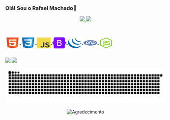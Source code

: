 ### Olá! Sou o Rafael Machado👋

<div align="center">
  <a href="https://github.com/RafaelDMachado2001">
  <img height="150em" src="https://github-readme-stats.vercel.app/api?username=RafaelDMachado2001&show_icons=true&theme=radical&include_all_commits=true&count_private=true"/>
  <img height="150em" src="https://github-readme-stats.vercel.app/api/top-langs/?username=RafaelDMachado2001&layout=compact&langs_count=10&theme=radical"/>
</div>
  
 ##
 
<div style="display: inline_block"><br>
  <img align="center" alt="HTML5" height="35" width="45" src="https://github.com/devicons/devicon/blob/master/icons/html5/html5-original.svg">
  
  <img align="center" alt="CSS" height="35" width="45"  src="https://github.com/devicons/devicon/blob/master/icons/css3/css3-original.svg">
  
  <img align="center" alt="Javascript" height="35" width="45" src="https://github.com/devicons/devicon/blob/master/icons/javascript/javascript-original.svg">
  
  <img align="center" alt="Bootstrap" height="35" width="45" src="https://github.com/devicons/devicon/blob/master/icons/bootstrap/bootstrap-original.svg">
  
  <img align="center" alt="JQuery" height="35" width="45" src="https://github.com/devicons/devicon/blob/master/icons/jquery/jquery-original.svg">
  
  <img align="center" alt="PHP" height="35" width="45" src="https://github.com/devicons/devicon/blob/master/icons/php/php-plain.svg">
  
  <img align="center" alt="NodeJS" height="35" width="45" src="https://github.com/devicons/devicon/blob/master/icons/nodejs/nodejs-original.svg">
</div>
  
 ##
  
 <div> 
  <a href="mailto:rafaeldmachado2001@gmail.com"><img src="https://img.shields.io/badge/-Gmail-%23333?style=for-the-badge&logo=gmail&logoColor=white" target="_blank"></a>
  <a href="https://www.linkedin.com/in/rafael-dorneles-machado-8478b3172/" target="_blank"><img src="https://img.shields.io/badge/-LinkedIn-%230077B5?style=for-the-badge&logo=linkedin&logoColor=white" target="_blank"></a> 
 
  ![Snake animation](https://github.com/RafaelDMachado2001/RafaelDMachado2001/blob/output/github-contribution-grid-snake.svg)
 
</div>
  
<div align="center">
  <img align="center" alt="Agradecimento" src="http://ForTheBadge.com/images/badges/built-with-love.svg"> 
</div>
